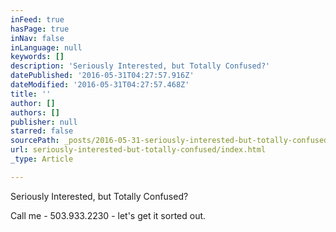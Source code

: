 ```yaml
---
inFeed: true
hasPage: true
inNav: false
inLanguage: null
keywords: []
description: 'Seriously Interested, but Totally Confused?'
datePublished: '2016-05-31T04:27:57.916Z'
dateModified: '2016-05-31T04:27:57.468Z'
title: ''
author: []
authors: []
publisher: null
starred: false
sourcePath: _posts/2016-05-31-seriously-interested-but-totally-confused.md
url: seriously-interested-but-totally-confused/index.html
_type: Article

---
```

Seriously Interested, but Totally Confused?

Call me - 503.933.2230 - let's get it sorted out.